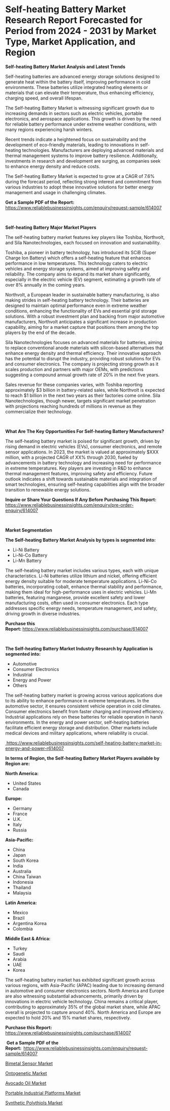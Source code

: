 <p><h1>Self-heating Battery Market Research Report Forecasted for Period from 2024 -  2031 by Market Type, Market Application, and Region</h1></p><p><strong>Self-heating Battery Market Analysis and Latest Trends</strong></p>
<p><p>Self-heating batteries are advanced energy storage solutions designed to generate heat within the battery itself, improving performance in cold environments. These batteries utilize integrated heating elements or materials that can elevate their temperature, thus enhancing efficiency, charging speed, and overall lifespan.</p><p>The Self-heating Battery Market is witnessing significant growth due to increasing demands in sectors such as electric vehicles, portable electronics, and aerospace applications. This growth is driven by the need for reliable battery performance under extreme weather conditions, with many regions experiencing harsh winters.</p><p>Recent trends indicate a heightened focus on sustainability and the development of eco-friendly materials, leading to innovations in self-heating technologies. Manufacturers are deploying advanced materials and thermal management systems to improve battery resilience. Additionally, investments in research and development are surging, as companies seek to enhance energy density and reduce costs.</p><p>The Self-heating Battery Market is expected to grow at a CAGR of 7.6% during the forecast period, reflecting strong interest and commitment from various industries to adopt these innovative solutions for better energy management and usage in challenging climates.</p></p>
<p><strong>Get a Sample PDF of the Report:&nbsp;</strong> <a href="https://www.reliablebusinessinsights.com/enquiry/request-sample/614007?utm_campaign=112&utm_medium=2&utm_source=Github&utm_content=ia&utm_term=30092024&utm_id=self-heating-battery">https://www.reliablebusinessinsights.com/enquiry/request-sample/614007</a></p>
<p>&nbsp;</p>
<p><strong>Self-heating Battery Major Market Players</strong></p>
<p><p>The self-heating battery market features key players like Toshiba, Northvolt, and Sila Nanotechnologies, each focused on innovation and sustainability.</p><p>Toshiba, a pioneer in battery technology, has introduced its SCiB (Super Charge Ion Battery) which offers a self-heating feature that enhances performance in low temperatures. This technology caters to electric vehicles and energy storage systems, aimed at improving safety and reliability. The company aims to expand its market share significantly, especially in the electric vehicle (EV) segment, estimating a growth rate of over 8% annually in the coming years.</p><p>Northvolt, a European leader in sustainable battery manufacturing, is also making strides in self-heating battery technology. Their batteries are designed to maintain optimal performance even in extreme weather conditions, enhancing the functionality of EVs and essential grid storage solutions. With a robust investment plan and backing from major automotive manufacturers, Northvolt anticipates a significant increase in production capability, aiming for a market capture that positions them among the top players by the end of the decade.</p><p>Sila Nanotechnologies focuses on advanced materials for batteries, aiming to replace conventional anode materials with silicon-based alternatives that enhance energy density and thermal efficiency. Their innovative approach has the potential to disrupt the industry, providing robust solutions for EVs and consumer electronics. The company is projecting strong growth as it scales production and partners with major OEMs, with predictions suggesting a compound annual growth rate of 20% in the next five years.</p><p>Sales revenue for these companies varies, with Toshiba reporting approximately $3 billion in battery-related sales, while Northvolt is expected to reach $1 billion in the next two years as their factories come online. Sila Nanotechnologies, though newer, targets significant market penetration with projections reaching hundreds of millions in revenue as they commercialize their technology.</p></p>
<p>&nbsp;</p>
<p><strong>What Are The Key Opportunities For Self-heating Battery Manufacturers?</strong></p>
<p><p>The self-heating battery market is poised for significant growth, driven by rising demand in electric vehicles (EVs), consumer electronics, and remote sensor applications. In 2023, the market is valued at approximately $XXX million, with a projected CAGR of XX% through 2030, fueled by advancements in battery technology and increasing need for performance in extreme temperatures. Key players are investing in R&D to enhance thermal management features, improving safety and efficiency. Future outlook indicates a shift towards sustainable materials and integration of smart technologies, ensuring self-heating capabilities align with the broader transition to renewable energy solutions.</p></p>
<p><strong>Inquire or Share Your Questions If Any Before Purchasing This Report:</strong> <a href="https://www.reliablebusinessinsights.com/enquiry/pre-order-enquiry/614007?utm_campaign=112&utm_medium=2&utm_source=Github&utm_content=ia&utm_term=30092024&utm_id=self-heating-battery">https://www.reliablebusinessinsights.com/enquiry/pre-order-enquiry/614007</a></p>
<p>&nbsp;</p>
<p><strong>Market Segmentation</strong></p>
<p><strong>The Self-heating Battery Market Analysis by types is segmented into:</strong></p>
<p><ul><li>Li-Ni Battery</li><li>Li-Ni-Co Battery</li><li>Li-Mn Battery</li></ul></p>
<p><p>The self-heating battery market includes various types, each with unique characteristics. Li-Ni batteries utilize lithium and nickel, offering efficient energy density suitable for moderate temperature applications. Li-Ni-Co batteries, incorporating cobalt, enhance thermal stability and performance, making them ideal for high-performance uses in electric vehicles. Li-Mn batteries, featuring manganese, provide excellent safety and lower manufacturing costs, often used in consumer electronics. Each type addresses specific energy needs, temperature management, and safety, driving growth in diverse industries.</p></p>
<p><strong>Purchase this Report:&nbsp;</strong><a href="https://www.reliablebusinessinsights.com/purchase/614007?utm_campaign=112&utm_medium=2&utm_source=Github&utm_content=ia&utm_term=30092024&utm_id=self-heating-battery">https://www.reliablebusinessinsights.com/purchase/614007</a></p>
<p>&nbsp;</p>
<p><strong>The Self-heating Battery Market Industry Research by Application is segmented into:</strong></p>
<p><ul><li>Automotive</li><li>Consumer Electronics</li><li>Industrial</li><li>Energy and Power</li><li>Others</li></ul></p>
<p><p>The self-heating battery market is growing across various applications due to its ability to enhance performance in extreme temperatures. In the automotive sector, it ensures consistent vehicle operation in cold climates. Consumer electronics benefit from faster charging and improved efficiency. Industrial applications rely on these batteries for reliable operation in harsh environments. In the energy and power sector, self-heating batteries facilitate efficient energy storage and distribution. Other markets include medical devices and military applications, where reliability is crucial.</p></p>
<p><a href="https://www.reliablebusinessinsights.com/self-heating-battery-market-in-energy-and-power-r614007?utm_campaign=112&utm_medium=2&utm_source=Github&utm_content=ia&utm_term=30092024&utm_id=self-heating-battery">&nbsp;https://www.reliablebusinessinsights.com/self-heating-battery-market-in-energy-and-power-r614007</a></p>
<p><strong>In terms of Region, the Self-heating Battery Market Players available by Region are:</strong></p>
<p>
    <p> <strong> North America: </strong>
        <ul>
            <li>United States</li>
            <li>Canada</li>
        </ul>
        </p> 
    <p> <strong> Europe: </strong>
        <ul>
            <li>Germany</li>
            <li>France</li>
            <li>U.K.</li>
            <li>Italy</li>
            <li>Russia</li>
        </ul>
        </p> 
    <p> <strong> Asia-Pacific: </strong>
        <ul>
            <li>China</li>
            <li>Japan</li>
            <li>South Korea</li>
            <li>India</li>
            <li>Australia</li>
            <li>China Taiwan</li>
            <li>Indonesia</li>
            <li>Thailand</li>
            <li>Malaysia</li>
        </ul>
        </p> 
    <p> <strong> Latin America: </strong>
        <ul>
            <li>Mexico</li>
            <li>Brazil</li>
            <li>Argentina Korea</li>
            <li>Colombia</li>
        </ul>
        </p> 
    <p> <strong> Middle East & Africa: </strong>
        <ul>
            <li>Turkey</li>
            <li>Saudi</li>
            <li>Arabia</li>
            <li>UAE</li>
            <li>Korea</li>
        </ul>
    </p>
    </p>
<p><p>The self-heating battery market has exhibited significant growth across various regions, with Asia-Pacific (APAC) leading due to increasing demand in automotive and consumer electronics sectors. North America and Europe are also witnessing substantial advancements, primarily driven by innovations in electric vehicle technology. China remains a critical player, contributing to approximately 35% of the global market share, while APAC overall is projected to capture around 40%. North America and Europe are expected to hold 20% and 15% market shares, respectively.</p></p>
<p><strong>Purchase this Report: </strong><a href="https://www.reliablebusinessinsights.com/purchase/614007?utm_campaign=112&utm_medium=2&utm_source=Github&utm_content=ia&utm_term=30092024&utm_id=self-heating-battery">https://www.reliablebusinessinsights.com/purchase/614007</a></p>
<p>&nbsp;<strong>Get a Sample PDF of the Report:&nbsp;&nbsp;</strong><a href="https://www.reliablebusinessinsights.com/enquiry/request-sample/614007?utm_campaign=112&utm_medium=2&utm_source=Github&utm_content=ia&utm_term=30092024&utm_id=self-heating-battery">https://www.reliablebusinessinsights.com/enquiry/request-sample/614007</a></p>
<p><strong></strong></p>
<p><p><a href="https://issuu.com/reportprime-2/docs/bimetal-sensor-market-size-2030.ppt_1e2c28ef77bcf8?utm_campaign=112&utm_medium=2&utm_source=Github&utm_content=ia&utm_term=30092024&utm_id=self-heating-battery">Bimetal Sensor Market</a></p><p><a href="https://www.linkedin.com/pulse/ontogenetic-market-trends-strategic-insights-2024-2031-see-market-ptrjf?utm_campaign=112&utm_medium=2&utm_source=Github&utm_content=ia&utm_term=30092024&utm_id=self-heating-battery">Ontogenetic Market</a></p><p><a href="https://www.linkedin.com/pulse/exploring-avocado-oil-market-dynamics-revenue-analysis-growth-e8k0f?utm_campaign=112&utm_medium=2&utm_source=Github&utm_content=ia&utm_term=30092024&utm_id=self-heating-battery">Avocado Oil Market</a></p><p><a href="https://github.com/NathanCarter327/Market-Research-Report-List-1/blob/main/portable-industrial-platforms-market.md?utm_campaign=112&utm_medium=2&utm_source=Github&utm_content=ia&utm_term=30092024&utm_id=self-heating-battery">Portable Industrial Platforms Market</a></p><p><a href="https://github.com/StadlerJoann/Market-Research-Report-List-1/blob/main/synthetic-polythiols-market.md?utm_campaign=112&utm_medium=2&utm_source=Github&utm_content=ia&utm_term=30092024&utm_id=self-heating-battery">Synthetic Polythiols Market</a></p></p>